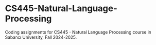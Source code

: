 # CS445-Natural-Language-Processing

Coding assignments for CS445 - Natural Language Processing course in Sabancı University, Fall 2024-2025.
